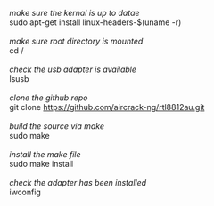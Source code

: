 _make sure the kernal is up to datae_ <br>
sudo apt-get install linux-headers-$(uname -r) <br>
<br>
_make sure root directory is mounted_ <br>
cd / <br>
<br>
_check the usb adapter is available_ <br>
lsusb <br>
<br>
_clone the github repo_ <br>
git clone https://github.com/aircrack-ng/rtl8812au.git <br>
<br>
_build the source via make_ <br>
sudo make<br>
<br>
_install the make file_ <br>
sudo make install <br>
<br>
_check the adapter has been installed_ <br>
iwconfig <br>
